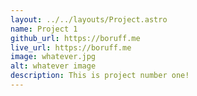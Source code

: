 ```yaml
---
layout: ../../layouts/Project.astro
name: Project 1
github_url: https://boruff.me
live_url: https://boruff.me
image: whatever.jpg
alt: whatever image
description: This is project number one!
---
```

